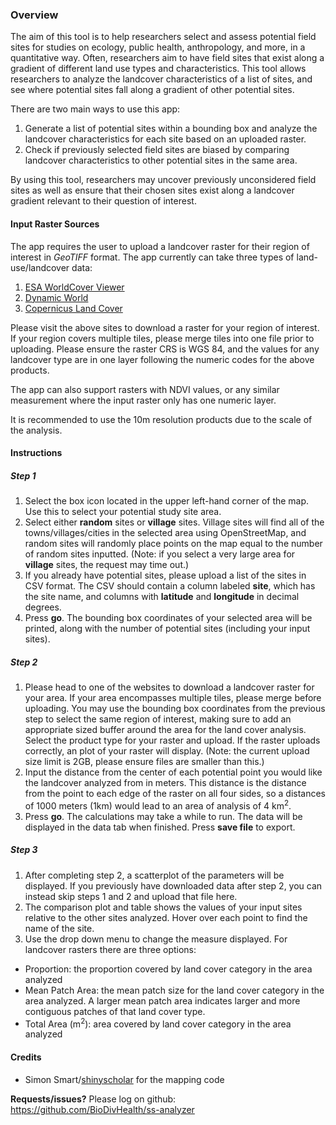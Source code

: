 ### Overview



The aim of this tool is to help researchers select and assess potential field sites for studies on ecology, public health, anthropology, and more, in a quantitative way. Often, researchers aim to have field sites that exist along a gradient of different land use types and characteristics. This tool allows researchers to analyze the landcover characteristics of a list of sites, and see where potential sites fall along a gradient of other potential sites.  

There are two main ways to use this app:
1. Generate a list of potential sites within a bounding box and analyze the landcover characteristics for each site based on an uploaded raster.
2. Check if previously selected field sites are biased by comparing landcover characteristics to other potential sites in the same area.

By using this tool, researchers may uncover previously unconsidered field sites as well as ensure that their chosen sites exist along a landcover gradient relevant to their question of interest.

#### Input Raster Sources

The app requires the user to upload a landcover raster for their region of interest in *GeoTIFF* format. The app currently can take three types of land-use/landcover data:
1. [ESA WorldCover Viewer](https://viewer.esa-worldcover.org/worldcover/) 
2. [Dynamic World](https://dynamicworld.app/)
3. [Copernicus Land Cover](https://lcviewer.vito.be/)

Please visit the above sites to download a raster for your region of interest. If your region covers multiple tiles, please merge tiles into one file prior to uploading. Please ensure the raster CRS is WGS 84, and the values for any landcover type are in one layer following the numeric codes for the above products. 

The app can also support rasters with NDVI values, or any similar measurement where the input raster only has one numeric layer.  

It is recommended to use the 10m resolution products due to the scale of the analysis.  

#### Instructions
##### Step 1
1. Select the box icon located in the upper left-hand corner of the map. Use this to select your potential study site area.
2. Select either **random** sites or **village** sites. Village sites will find all of the towns/villages/cities in the selected area using OpenStreetMap, and random sites will randomly place points on the map equal to the number of random sites inputted. (Note: if you select a very large area for **village** sites, the request may time out.)
3. If you already have potential sites, please upload a list of the sites in CSV format. The CSV should contain a column labeled **site**, which has the site name, and columns with **latitude** and **longitude** in decimal degrees.
4. Press **go**. The bounding box coordinates of your selected area will be printed, along with the number of potential sites (including your input sites).


##### Step 2
1. Please head to one of the websites to download a landcover raster for your area. If your area encompasses multiple tiles, please merge before uploading. You may use the bounding box coordinates from the previous step to select the same region of interest, making sure to add an appropriate sized buffer around the area for the land cover analysis. Select the product type for your raster and upload. If the raster uploads correctly, an plot of your raster will display. (Note: the current upload size limit is 2GB, please ensure files are smaller than this.)
2. Input the distance from the center of each potential point you would like the landcover analyzed from in meters. This distance is the distance from the point to each edge of the raster on all four sides, so a distances of 1000 meters (1km) would lead to an area of analysis of 4 km<sup>2</sup>.
3. Press **go**. The calculations may take a while to run. The data will be displayed in the data tab when finished. Press **save file** to export. 

##### Step 3
1. After completing step 2, a scatterplot of the parameters will be displayed. If you previously have downloaded data after step 2, you can instead skip steps 1 and 2 and upload that file here. 
2. The comparison plot and table shows the values of your input sites relative to the other sites analyzed. Hover over each point to find the name of the site.   
3. Use the drop down menu to change the measure displayed. For landcover rasters there are three options:
  - Proportion: the proportion covered by land cover category in the area analyzed
  - Mean Patch Area: the mean patch size for the land cover category in the area analyzed. A larger mean patch area indicates larger and more contiguous patches of that land cover type. 
  - Total Area (m<sup>2</sup>): area covered by land cover category in the area analyzed

#### Credits
- Simon Smart/[shinyscholar](https://simon-smart88.github.io/shinyscholar/) for the mapping code

**Requests/issues?** 
Please log on github: https://github.com/BioDivHealth/ss-analyzer
